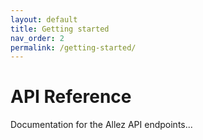 ```yaml
---
layout: default
title: Getting started
nav_order: 2
permalink: /getting-started/
---
```


# API Reference

Documentation for the Allez API endpoints...